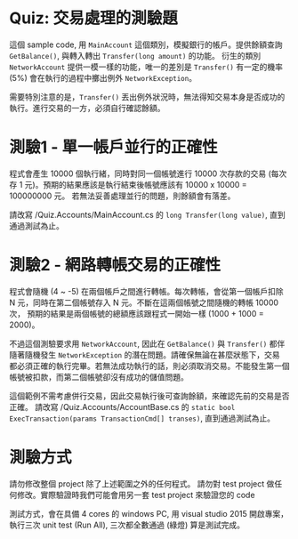 # Quiz: 交易處理的測驗題

這個 sample code, 用 ```MainAccount``` 這個類別，模擬銀行的帳戶。提供餘額查詢 ```GetBalance()```, 與轉入轉出 ```Transfer(long amount)``` 的功能。
衍生的類別 ```NetworkAccount``` 提供一模一樣的功能，唯一的差別是 ```Transfer()``` 有一定的機率 (5%) 會在執行的過程中擲出例外
```NetworkException```。

需要特別注意的是，```Transfer()``` 丟出例外狀況時，無法得知交易本身是否成功的執行。進行交易的一方，必須自行確認餘額。


# 測驗1 - 單一帳戶並行的正確性

程式會產生 10000 個執行緒，同時對同一個帳號進行 10000 次存款的交易 (每次存 1 元)。預期的結果應該是執行結束後帳號應該有 10000 x 10000 = 100000000 元。
若無法妥善處理並行的問題，則餘額會有落差。

請改寫 /Quiz.Accounts/MainAccount.cs 的 ```long Transfer(long value)```, 直到通過測試為止。

# 測驗2 - 網路轉帳交易的正確性

程式會隨機 (4 ~ -5) 在兩個帳戶之間進行轉帳。每次轉帳，會從第一個帳戶扣除 N 元，同時在第二個帳號存入 N 元。不斷在這兩個帳號之間隨機的轉帳 10000 次，
預期的結果是兩個帳號的總額應該跟程式一開始一樣 (1000 + 1000 = 2000)。

不過這個測驗要求用 ```NetworkAccount```, 因此在 ```GetBalance()``` 與 ```Transfer()``` 都伴隨著隨機發生 ```NetworkException``` 的潛在問題。請確保無論在甚麼狀態下，交易
都必須正確的執行完畢。若無法成功執行的話，則必須取消交易。不能發生第一個帳號被扣款，而第二個帳號卻沒有成功的儲值問題。

這個範例不需考慮併行交易，因此交易執行後可查詢餘額，來確認先前的交易是否正確。
請改寫 /Quiz.Accounts/AccountBase.cs 的 ```static bool ExecTransaction(params TransactionCmd[] transes)```, 直到通過測試為止。


# 測驗方式

請勿修改整個 project 除了上述範圍之外的任何程式。
請勿對 test project 做任何修改。實際驗證時我們可能會用另一套 test project 來驗證您的 code

測試方式，會在具備 4 cores 的 windows PC, 用 visual studio 2015 開啟專案，執行三次 unit test (Run All), 三次都全數通過 (綠燈) 算是測試完成。
